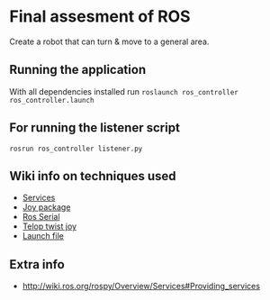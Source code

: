 # Final assesment of ROS
Create a robot that can turn & move to a general area.

## Running the application
With all dependencies installed run `roslaunch ros_controller ros_controller.launch`

## For running the listener script
`rosrun ros_controller listener.py`

## Wiki info on techniques used	


- [Services](http://wiki.ros.org/ROS/Tutorials/WritingServiceClient%28python%29)
- [Joy package](http://wiki.ros.org/joy)
- [Ros Serial](http://wiki.ros.org/rosserial)
- [Telop twist joy](http://wiki.ros.org/teleop_twist_joy)
- [Launch file](http://wiki.ros.org/roslaunch)

## Extra info
 - http://wiki.ros.org/rospy/Overview/Services#Providing_services
